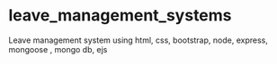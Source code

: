 # leave_management_systems
 Leave management system using html, css, bootstrap, node, express, mongoose , mongo db, ejs
